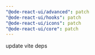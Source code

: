 ```yaml
---
"@ode-react-ui/advanced": patch
"@ode-react-ui/hooks": patch
"@ode-react-ui/icons": patch
"@ode-react-ui/core": patch
---
```


update vite deps
